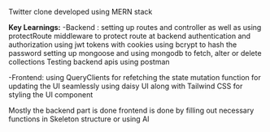 Twitter clone developed using MERN stack

**Key Learnings:**
-Backend :
  setting up routes and controller as well as using protectRoute middleware to protect route at backend
  authentication and authorization using jwt tokens with cookies
  using bcrypt to hash the password
  setting up mongoose and using mongodb to fetch, alter or delete collections
  Testing backend apis using postman

-Frontend:
  using QueryClients for refetching the state 
  mutation function for updating the UI seamlessly
  using daisy UI along with Tailwind CSS for styling the UI component

Mostly the backend part is done frontend is done by filling out necessary functions in Skeleton structure or using AI
